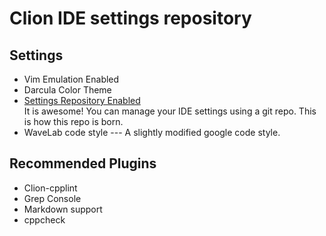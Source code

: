 # Clion IDE settings repository
## Settings 
* Vim Emulation Enabled
* Darcula Color Theme
* [Settings Repository Enabled](https://www.jetbrains.com/help/clion/2017.1/settings-repository.html)  
It is awesome! You can manage your IDE settings using a git repo. This is how
this repo is born.
* WaveLab code style --- A slightly modified google code style. 


## Recommended Plugins 
* Clion-cpplint
* Grep Console
* Markdown support
* cppcheck
